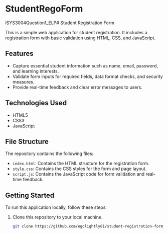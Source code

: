 # StudentRegoForm
ISYS3004Question1_ELP# Student Registration Form

This is a simple web application for student registration. It includes a registration form with basic validation using HTML, CSS, and JavaScript.

## Features

- Capture essential student information such as name, email, password, and learning interests.
- Validate form inputs for required fields, data format checks, and security measures.
- Provide real-time feedback and clear error messages to users.

## Technologies Used

- HTML5
- CSS3
- JavaScript

## File Structure

The repository contains the following files:

- `index.html`: Contains the HTML structure for the registration form.
- `style.css`: Contains the CSS styles for the form and page layout.
- `script.js`: Contains the JavaScript code for form validation and real-time feedback.

## Getting Started

To run this application locally, follow these steps:

1. Clone this repository to your local machine.
   ```bash
   git clone https://github.com/egolightly81/student-registration-form.git
